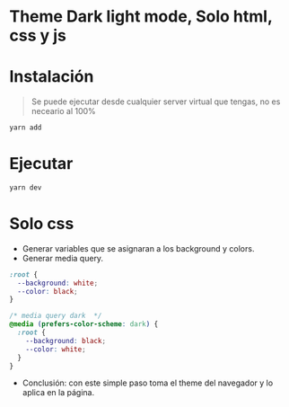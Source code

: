 # Theme Dark light mode, Solo html, css y js


# Instalación 
> Se puede ejecutar desde cualquier server virtual que tengas, no es neceario al 100% 

```js
yarn add 
```
# Ejecutar 

```js
yarn dev
```

# Solo css 

- Generar variables que se asignaran a los background y colors. 
- Generar media query.

```css
:root {
  --background: white;
  --color: black;
}

/* media query dark  */
@media (prefers-color-scheme: dark) {
  :root {
    --background: black;
    --color: white;
  }
}
```

- Conclusión: con este simple paso toma el theme del navegador y lo aplica en la página.
